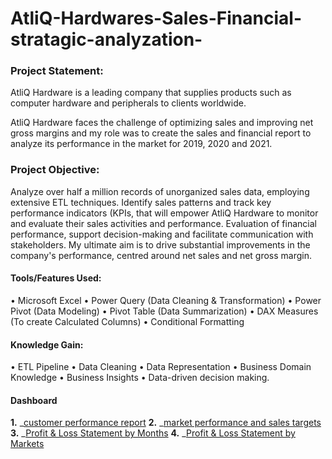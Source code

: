 # AtliQ-Hardwares-Sales-Financial-stratagic-analyzation-

### Project Statement: 
AtliQ Hardware is a leading company that supplies products such as computer hardware and peripherals to clients worldwide.

AtliQ Hardware faces the challenge of optimizing sales and improving net gross margins and my role was to create the sales and financial report to analyze its performance in the market for 2019, 2020 and 2021.

### Project Objective:
Analyze over half a million records of unorganized sales data, employing extensive ETL techniques. Identify sales patterns and track key performance indicators (KPIs, that will empower AtliQ Hardware to monitor and evaluate their sales activities and performance. Evaluation of financial performance, support decision-making and facilitate communication with stakeholders.
My ultimate aim is to drive substantial improvements in the company's performance, centred around net sales and net gross margin.

#### Tools/Features Used:
• Microsoft Excel
• Power Query (Data Cleaning & Transformation)
• Power Pivot (Data Modeling)
• Pivot Table (Data Summarization)
• DAX Measures (To create Calculated Columns)
• Conditional Formatting

#### Knowledge Gain:
• ETL Pipeline
• Data Cleaning
• Data Representation
• Business Domain Knowledge
• Business Insights
• Data-driven decision making.

#### Dashboard
**1.** _[customer performance report](https://github.com/MokabbirMisho/AtliQ-Hardwares-Sales-Financial-stratagic-analyzation-/blob/main/Customer%20Performance%20Report.pdf)
**2.** _[market performance and sales targets](https://github.com/MokabbirMisho/AtliQ-Hardwares-Sales-Financial-stratagic-analyzation-/blob/main/Market%20Performance%20vs%20Target.pdf)
**3.** _[Profit & Loss Statement by Months](https://github.com/MokabbirMisho/AtliQ-Hardwares-Sales-Financial-stratagic-analyzation-/blob/main/Profit%20%26%20Loss%20Statement%20by%20Months.pdf)
**4.** _[Profit & Loss Statement by Markets](https://github.com/MokabbirMisho/AtliQ-Hardwares-Sales-Financial-stratagic-analyzation-/blob/main/Profit%20%26%20Loss%20Statement%20by%20Markets.pdf)
